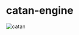 # catan-engine

![catan](https://user-images.githubusercontent.com/77629956/235498003-7aab05e6-09df-458a-8363-c634a2dd98ac.svg)
